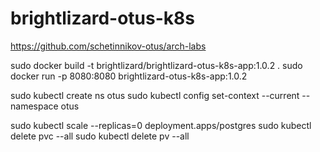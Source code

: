 # brightlizard-otus-k8s
https://github.com/schetinnikov-otus/arch-labs

sudo docker build -t brightlizard/brightlizard-otus-k8s-app:1.0.2 .
sudo docker run -p 8080:8080 brightlizard-otus-k8s-app:1.0.2

sudo kubectl create ns otus
sudo kubectl config set-context --current --namespace otus

sudo kubectl scale --replicas=0 deployment.apps/postgres
sudo kubectl delete pvc --all
sudo kubectl delete pv --all
